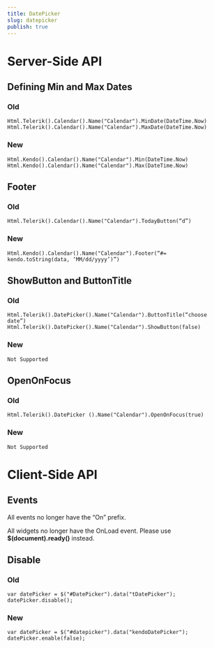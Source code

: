 ```yaml
---
title: DatePicker
slug: datepicker
publish: true
---
```


# Server-Side API

## Defining Min and Max Dates

### Old
    
    Html.Telerik().Calendar().Name("Calendar").MinDate(DateTime.Now)
    Html.Telerik().Calendar().Name("Calendar").MaxDate(DateTime.Now)

### New

    Html.Kendo().Calendar().Name("Calendar").Min(DateTime.Now)
    Html.Kendo().Calendar().Name("Calendar").Max(DateTime.Now)

## Footer

### Old

    Html.Telerik().Calendar().Name("Calendar").TodayButton(“d”)

### New
    
    Html.Kendo().Calendar().Name("Calendar").Footer(“#= kendo.toString(data, ‘MM/dd/yyyy’)”)

## ShowButton and ButtonTitle

### Old
    
    Html.Telerik().DatePicker().Name("Calendar").ButtonTitle(“choose date”)
    Html.Telerik().DatePicker().Name("Calendar").ShowButton(false)

### New

    Not Supported

## OpenOnFocus

### Old

    Html.Telerik().DatePicker ().Name("Calendar").OpenOnFocus(true)

### New
    
    Not Supported

# Client-Side API

## Events

All events no longer have the “On” prefix.

All widgets no longer have the OnLoad event. Please use **$(document).ready()** instead.

## Disable

### Old

    var datePicker = $("#DatePicker").data("tDatePicker");
    datePicker.disable();

### New
    
    var datePicker = $("#datepicker").data("kendoDatePicker");
    datePicker.enable(false);
